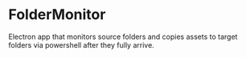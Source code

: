 # FolderMonitor
Electron app that monitors source folders and copies assets to target folders via powershell after they fully arrive.
